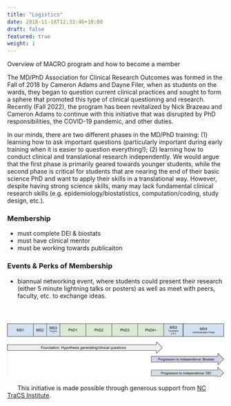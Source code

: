 ```yaml
---
title: "Logistics"
date: 2018-11-18T12:33:46+10:00
draft: false
featured: true
weight: 1
---
```


Overview of MACRO program and how to become a member
&nbsp;
&nbsp;

The MD/PhD Association for Clinical Research Outcomes was formed in the Fall of 2018 by Cameron Adams and Dayne Filer, when as students on the wards, they began to question current clinical practices and sought to form a sphere that promoted this type of clinical questioning and research. Recently (Fall 2022), the program has been revitalized by Nick Brazeau and Cameron Adams to continue with this initiative that was disrupted by PhD responsibilities, the COVID-19 pandemic, and other duties.  


In our minds, there are two different phases in the MD/PhD training: (1) learning how to ask important questions (particularly important during early training when it is easier to question everything!); (2) learning how to conduct clinical and translational research independently. We would argue that the first phase is primarily geared towards younger students, while the second phase is critical for students that are nearing the end of their basic science PhD and want to apply their skills in a translational way. However, despite having strong science skills, many may lack fundamental clinical research skills (e.g. epidemiology/biostatistics, computation/coding, study design, etc.).  



### Membership   
- must complete DEI & biostats
- must have clinical mentor
- must be working towards publicaiton

### Events & Perks of Membership   
- biannual networking event, where students could present their research (either 5 minute lightning talks or posters) as well as meet with peers, faculty, etc. to exchange ideas.



&nbsp;

![LogisticMap](https://raw.githubusercontent.com/mdphd-assoc-clinical-outcomes-research/uncmacro/static/images/misc/logistics.png)



&nbsp;
&nbsp;
&nbsp;
This initiative is made possible through generous support from [NC TraCS Institute](https://tracs.unc.edu/index.php).
